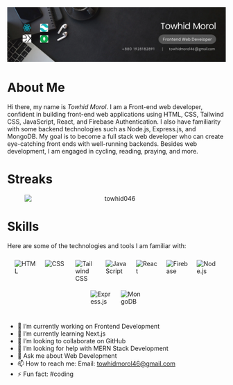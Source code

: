 <img src='./images/banner.png' alt="Banner" />

<h1>About Me</h1>
<p> 
    Hi there, my name is <em>Towhid Morol</em>. I am a Front-end web developer, confident in building front-end web applications using HTML, CSS, Tailwind CSS, JavaScript, React, and Firebase Authentication. I also have familiarity with some backend technologies such as Node.js, Express.js, and MongoDB. My goal is to become a full stack web developer who can create eye-catching front ends with well-running backends. Besides web development, I am engaged in cycling, reading, praying, and more.
</p>

<h1>Streaks</h1>
<figure style="text-align: center;">
 <img src="https://github-readme-streak-stats.herokuapp.com/?user=towhid046&&theme=tokyonight" alt="towhid046"
     style="display: block; margin: 0 auto;"
     />
</figure>

<h1>Skills</h1>
<p>Here are some of the technologies and tools I am familiar with:</p>
<p style="display: flex; flex-wrap: wrap; justify-content: center;">
    <img src="path/to/html_logo.png" alt="HTML" style="width: 50px; height: 50px; margin: 10px;">
    <img src="path/to/css_logo.png" alt="CSS" style="width: 50px; height: 50px; margin: 10px;">
    <img src="path/to/tailwind_logo.png" alt="Tailwind CSS" style="width: 50px; height: 50px; margin: 10px;">
    <img src="path/to/js_logo.png" alt="JavaScript" style="width: 50px; height: 50px; margin: 10px;">
    <img src="path/to/react_logo.png" alt="React" style="width: 50px; height: 50px; margin: 10px;">
    <img src="path/to/firebase_logo.png" alt="Firebase" style="width: 50px; height: 50px; margin: 10px;">
    <img src="path/to/nodejs_logo.png" alt="Node.js" style="width: 50px; height: 50px; margin: 10px;">
    <img src="path/to/express_logo.png" alt="Express.js" style="width: 50px; height: 50px; margin: 10px;">
    <img src="path/to/mongodb_logo.png" alt="MongoDB" style="width: 50px; height: 50px; margin: 10px;">
</p>

- 🔭 I’m currently working on Frontend Development
- 🌱 I’m currently learning Next.js
- 👯 I’m looking to collaborate on GitHub
- 🤔 I’m looking for help with MERN Stack Development
- 💬 Ask me about Web Development
- 📫 How to reach me: Email: towhidmorol46@gmail.com
- ⚡ Fun fact: #coding
